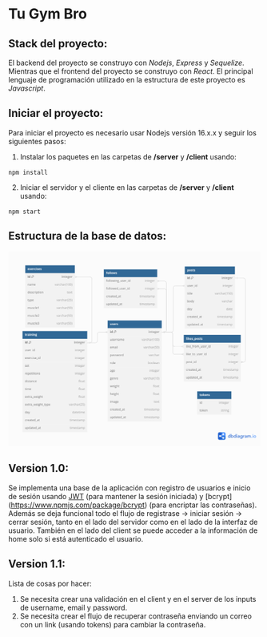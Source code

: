 # Tu Gym Bro

## Stack del proyecto:
El backend del proyecto se construyo con *Nodejs*, *Express* y *Sequelize*. Mientras que el frontend del proyecto se construyo con *React*. El principal lenguaje de programación utilizado en la estructura de este proyecto es *Javascript*.

## Iniciar el proyecto:
Para iniciar el proyecto es necesario usar Nodejs versión 16.x.x y seguir los siguientes pasos:
1. Instalar los paquetes en las carpetas de **/server** y **/client** usando:
```
npm install
```
2. Iniciar el servidor y el cliente en las carpetas de **/server** y **/client** usando:
```
npm start
```

## Estructura de la base de datos:
![Modelo de datos](./server/src/database/tugymbro.png)

## Version 1.0:
Se implementa una base de la aplicación con registro de usuarios e inicio de sesión usando [JWT](https://jwt.io/) (para mantener la sesión iniciada) y [bcrypt] (https://www.npmjs.com/package/bcrypt) (para encriptar las contraseñas). Además se deja funcional todo el flujo de registrase -> iniciar sesión -> cerrar sesión, tanto en el lado del servidor como en el lado de la interfaz de usuario. También en el lado del client se puede acceder a la información de home solo si está autenticado el usuario.

## Version 1.1:
Lista de cosas por hacer:
1. Se necesita crear una validación en el client y en el server de los inputs de username, email y password.
2. Se necesita crear el flujo de recuperar contraseña enviando un correo con un link (usando tokens) para cambiar la contraseña.